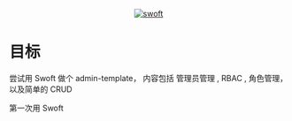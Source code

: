 <p align="center">
    <a href="https://github.com/swoft-cloud/swoft" target="_blank">
        <img src="http://qiniu.daydaygo.top/swoft-logo.png?imageView2/2/w/300" alt="swoft"/>
    </a>
</p>

# 目标

尝试用 Swoft 做个 admin-template，
内容包括 管理员管理 , RBAC , 角色管理， 以及简单的 CRUD

第一次用 Swoft

